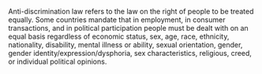 Anti-discrimination law refers to the law on the right of people to be treated equally. Some countries mandate that in employment, in consumer transactions, and in political participation people must be dealt with on an equal basis regardless of economic status, sex, age, race, ethnicity, nationality, disability, mental illness or ability, sexual orientation, gender, gender identity/expression/dysphoria, sex characteristics, religious, creed, or individual political opinions.